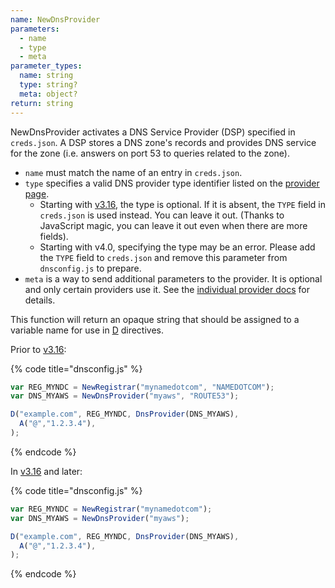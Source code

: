 ```yaml
---
name: NewDnsProvider
parameters:
  - name
  - type
  - meta
parameter_types:
  name: string
  type: string?
  meta: object?
return: string
---
```


NewDnsProvider activates a DNS Service Provider (DSP) specified in `creds.json`.
A DSP stores a DNS zone's records and provides DNS service for the zone (i.e.
answers on port 53 to queries related to the zone).

* `name` must match the name of an entry in `creds.json`.
* `type` specifies a valid DNS provider type identifier listed on the [provider page](../../provider/index.md).
  * Starting with [v3.16](../../v316.md), the type is optional. If it is absent, the `TYPE` field in `creds.json` is used instead. You can leave it out. (Thanks to JavaScript magic, you can leave it out even when there are more fields).
  * Starting with v4.0, specifying the type may be an error. Please add the `TYPE` field to `creds.json` and remove this parameter from `dnsconfig.js` to prepare.
* `meta` is a way to send additional parameters to the provider.  It is optional and only certain providers use it.  See the [individual provider docs](../../provider/index.md) for details.

This function will return an opaque string that should be assigned to a variable name for use in [D](D.md) directives.

Prior to [v3.16](../../v316.md):

{% code title="dnsconfig.js" %}
```javascript
var REG_MYNDC = NewRegistrar("mynamedotcom", "NAMEDOTCOM");
var DNS_MYAWS = NewDnsProvider("myaws", "ROUTE53");

D("example.com", REG_MYNDC, DnsProvider(DNS_MYAWS),
  A("@","1.2.3.4"),
);
```
{% endcode %}

In [v3.16](../../v316.md) and later:

{% code title="dnsconfig.js" %}
```javascript
var REG_MYNDC = NewRegistrar("mynamedotcom");
var DNS_MYAWS = NewDnsProvider("myaws");

D("example.com", REG_MYNDC, DnsProvider(DNS_MYAWS),
  A("@","1.2.3.4"),
);
```
{% endcode %}
